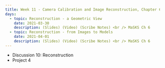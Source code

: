 ```yaml
---
title: Week 11 - Camera Calibration and Image Reconstruction, Chapter 6 of MaSKS 
days:
  - topic: Reconstruction - a Geometric View
    date: 2021-03-30
    description: (Slides) (Video) (Scribe Notes) <br /> MaSKS Ch 6
  - topic: Reconstruction - from Images to Models
    date: 2021-04-01
    description: (Slides) (Video) (Scribe Notes) <br /> MaSKS Ch 6
---
```


- Discussion 10: Reconstruction
- Project 4